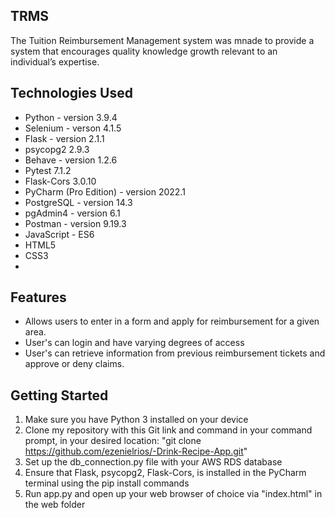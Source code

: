 ## TRMS

The Tuition Reimbursement Management system was mnade to provide a system that encourages quality knowledge growth relevant to an individual’s expertise.

## Technologies Used
- Python - version 3.9.4
- Selenium - verson 4.1.5
- Flask - version 2.1.1
- psycopg2 2.9.3
- Behave - version 1.2.6
- Pytest 7.1.2
- Flask-Cors 3.0.10
- PyCharm (Pro Edition) - version 2022.1
- PostgreSQL - version 14.3
- pgAdmin4 - version 6.1
- Postman - version 9.19.3
- JavaScript - ES6
- HTML5
- CSS3
- 
## Features
- Allows users to enter in a form and apply for reimbursement for a given area.
- User's can login and have varying degrees of access
- User's can retrieve information from previous reimbursement tickets and approve or deny claims.

## Getting Started
1. Make sure you have Python 3 installed on your device
2. Clone my repository with this Git link and command in your command prompt, in your desired location: "git clone https://github.com/ezenielrios/-Drink-Recipe-App.git"
3. Set up the db_connection.py file with your AWS RDS database
4. Ensure that Flask, psycopg2, Flask-Cors, is installed in the PyCharm terminal using the pip install commands
5. Run app.py and open up your web browser of choice via "index.html" in the web folder
